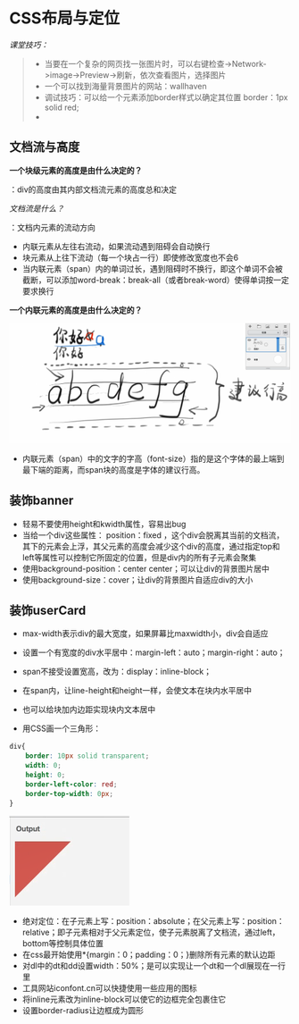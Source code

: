 # CSS布局与定位

*课堂技巧：*
> + 当要在一个复杂的网页找一张图片时，可以右键检查->Network->image->Preview->刷新，依次查看图片，选择图片
> + 一个可以找到海量背景图片的网站：wallhaven
> + 调试技巧：可以给一个元素添加border样式以确定其位置 border：1px solid red;
> + 

## 文档流与高度

**一个块级元素的高度是由什么决定的？**

：div的高度由其内部文档流元素的高度总和决定

*文档流是什么？*

：文档内元素的流动方向

+ 内联元素从左往右流动，如果流动遇到阻碍会自动换行
+ 块元素从上往下流动（每一个块占一行）即使修改宽度也不会6
+ 当内联元素（span）内的单词过长，遇到阻碍时不换行，即这个单词不会被截断，可以添加word-break：break-all（或者break-word）使得单词按一定要求换行

**一个内联元素的高度是由什么决定的？**

![](image/2020-05-08-21-52-06.png)

+ 内联元素（span）中的文字的字高（font-size）指的是这个字体的最上端到最下端的距离，而span块的高度是字体的建议行高。

## 装饰banner

+ 轻易不要使用height和kwidth属性，容易出bug
+ 当给一个div这些属性： position：fixed ，这个div会脱离其当前的文档流，其下的元素会上浮，其父元素的高度会减少这个div的高度，通过指定top和left等属性可以控制它所固定的位置，但是div内的所有子元素会聚集 
+ 使用background-position：center center；可以让div的背景图片居中
+ 使用background-size：cover；让div的背景图片自适应div的大小

## 装饰userCard

+ max-width表示div的最大宽度，如果屏幕比maxwidth小，div会自适应
+ 设置一个有宽度的div水平居中：margin-left：auto；margin-right：auto；
+ span不接受设置宽高，改为：display：inline-block；
+ 在span内，让line-height和height一样，会使文本在块内水平居中
+ 也可以给块加内边距实现块内文本居中

+ 用CSS画一个三角形：
```CSS
div{
    border: 10px solid transparent;
    width: 0;
    height: 0;
    border-left-color: red;
    border-top-width: 0px;
}
```
![](image/2020-05-14-14-18-20.png)

+ 绝对定位：在子元素上写：position：absolute；在父元素上写：position：relative；即子元素相对于父元素定位，使子元素脱离了文档流，通过left，bottom等控制具体位置 
+ 在css最开始使用*{margin：0；padding：0；}删除所有元素的默认边距
+ 对dl中的dt和dd设置width：50%；是可以实现让一个dt和一个dl展现在一行里
+ 工具网站iconfont.cn可以快捷使用一些应用的图标
+ 将inline元素改为inline-block可以使它的边框完全包裹住它
+ 设置border-radius让边框成为圆形